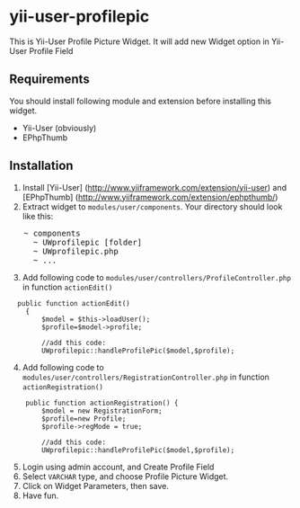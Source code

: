 yii-user-profilepic
===================

This is Yii-User Profile Picture Widget. It will add new Widget option in Yii-User Profile Field

Requirements
------------

You should install following module and extension before installing this widget.
- Yii-User (obviously)
- EPhpThumb

Installation
------------

1. Install [Yii-User] (http://www.yiiframework.com/extension/yii-user) and [EPhpThumb] (http://www.yiiframework.com/extension/ephpthumb/)
2. Extract widget to `modules/user/components`. Your directory should look like this:
<pre>
   ~ components
     ~ UWprofilepic [folder]
     ~ UWprofilepic.php
     ~ ...
</pre>

3. Add following code to `modules/user/controllers/ProfileController.php` in function `actionEdit()` 
```
  public function actionEdit()
	{
		$model = $this->loadUser();
		$profile=$model->profile;
		
		//add this code:
		UWprofilepic::handleProfilePic($model,$profile);	
```

4. Add following code to `modules/user/controllers/RegistrationController.php` in function `actionRegistration()`
```
	public function actionRegistration() {
		$model = new RegistrationForm;
		$profile=new Profile;
		$profile->regMode = true;
		
		//add this code:
		UWprofilepic::handleProfilePic($model,$profile);
```

5. Login using admin account, and Create Profile Field
6. Select `VARCHAR` type, and choose Profile Picture Widget.
7. Click on Widget Parameters, then save.
8. Have fun.
